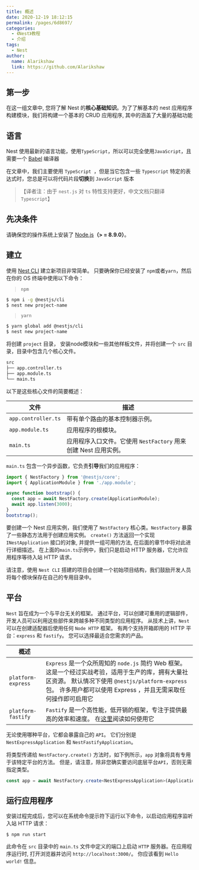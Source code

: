 ```yaml
---
title: 概述
date: 2020-12-19 18:12:15
permalink: /pages/6d8697/
categories:
  - 《Nest》教程
  - 介绍
tags: 
  - Nest
author: 
  name: Alarikshaw
  link: https://github.com/Alarikshaw
---
```


## 第一步

在这一组文章中, 您将了解 Nest 的**核心基础知识**。为了了解基本的 nest 应用程序构建模块，我们将构建一个基本的 CRUD 应用程序, 其中的涵盖了大量的基础功能

## 语言

Nest 使用最新的语言功能，使用`TypeScript`，所以可以完全使用`JavaScript`，且需要一个 [Babel](https://babeljs.cn/) 编译器

在文章中，我们主要使用 `TypeScript `，但是当它包含一些 `Typescript` 特定的表达式时，您总是可以将代码片段**切换**到 `JavaScript` 版本

> 【译者注：由于 `nest.js` 对 `ts` 特性支持更好，中文文档只翻译 `Typescript`】

## 先决条件

请确保您的操作系统上安装了 [Node.js](http://nodejs.cn/download/)**（> = 8.9.0）**。

## 建立

使用 [Nest CLI](https://docs.nestjs.cn/6/cli?id=overview) 建立新项目非常简单。 只要确保你已经安装了 `npm`或者`yarn`，然后在你的 OS 终端中使用以下命令：

> `npm`

```bash
$ npm i -g @nestjs/cli
$ nest new project-name
```

> `yarn`

```bash
$ yarn global add @nestjs/cli
$ nest new project-name
```

将创建 `project` 目录， 安装node模块和一些其他样板文件，并将创建一个 `src` 目录，目录中包含几个核心文件。

```bash
src
├── app.controller.ts
├── app.module.ts
└── main.ts
```

以下是这些核心文件的简要概述：

| 文件                | 描述                                                         |
| ------------------- | ------------------------------------------------------------ |
| `app.controller.ts` | 带有单个路由的基本控制器示例。                               |
| `app.module.ts`     | 应用程序的根模块。                                           |
| `main.ts`           | 应用程序入口文件。它使用 `NestFactory` 用来创建 Nest 应用实例。 |

`main.ts` 包含一个异步函数，它负责**引导**我们的应用程序：

```typescript
import { NestFactory } from '@nestjs/core';
import { ApplicationModule } from './app.module';

async function bootstrap() {
  const app = await NestFactory.create(ApplicationModule);
  await app.listen(3000);
}
bootstrap();
```

要创建一个 Nest 应用实例，我们使用了 `NestFactory` 核心类。`NestFactory` 暴露了一些静态方法用于创建应用实例。 `create()` 方法返回一个实现 `INestApplication` 接口的对象, 并提供一组可用的方法, 在后面的章节中将对此进行详细描述。 在上面的`main.ts`示例中，我们只是启动 HTTP 服务器，它允许应用程序等待入站 HTTP 请求。

请注意，使用 `Nest CLI` 搭建的项目会创建一个初始项目结构，我们鼓励开发人员将每个模块保存在自己的专用目录中。

## 平台

`Nest` 旨在成为一个与平台无关的框架。 通过平台，可以创建可重用的逻辑部件，开发人员可以利用这些部件来跨越多种不同类型的应用程序。 从技术上讲，`Nest` 可以在创建适配器后使用任何 `Node HTTP` 框架。 有两个支持开箱即用的 HTTP 平台：`express` 和 `fastify`。 您可以选择最适合您需求的产品。

| 概述               |                                                              |
| ------------------ | ------------------------------------------------------------ |
| `platform-express` | `Express` 是一个众所周知的 `node.js` 简约 Web 框架。 这是一个经过实战考验，适用于生产的库，拥有大量社区资源。 默认情况下使用 `@nestjs/platform-express` 包。 许多用户都可以使用 Express ，并且无需采取任何操作即可启用它 |
| `platform-fastify` | `Fastify` 是一个高性能，低开销的框架，专注于提供最高的效率和速度。 在[这里](https://docs.nestjs.cn/6/techniques?id=性能（fastify）)阅读如何使用它 |

无论使用哪种平台，它都会暴露自己的 `API`。 它们分别是 `NestExpressApplication` 和 `NestFastifyApplication`。

将类型传递给 `NestFactory.create()` 方法时，如下例所示，`app` 对象将具有专用于该特定平台的方法。 但是，请注意，除非您确实要访问底层平台`API`，否则无需指定类型。

```typescript
const app = await NestFactory.create<NestExpressApplication>(ApplicationModule);
```

## 运行应用程序

安装过程完成后，您可以在系统命令提示符下运行以下命令，以启动应用程序监听入站 HTTP 请求：

```
$ npm run start
```

此命令在 `src` 目录中的 `main.ts` 文件中定义的端口上启动 `HTTP` 服务器。在应用程序运行时, 打开浏览器并访问 `http://localhost:3000/`。 你应该看到 `Hello world!` 信息。